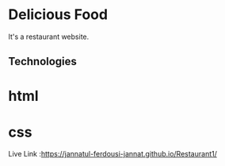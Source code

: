 # Delicious Food

It's a restaurant website.

## Technologies

# html
# css

Live Link :https://jannatul-ferdousi-jannat.github.io/Restaurant1/